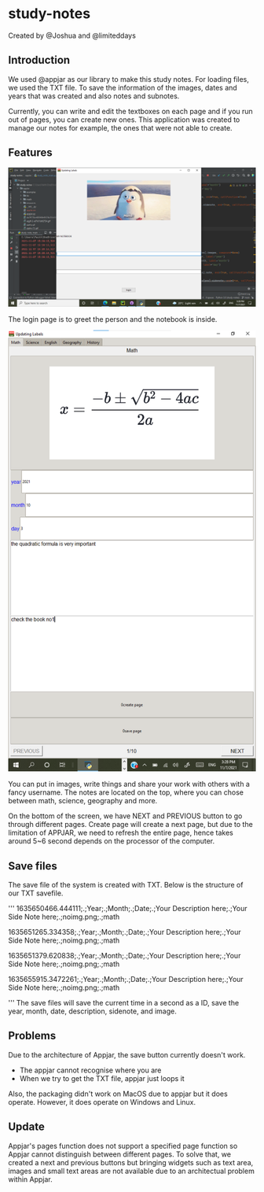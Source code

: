 # study-notes
Created by @Joshua and @limiteddays

## Introduction
We used @appjar as our library to make this study notes. For loading files, we used the TXT file.
To save the information of the images, dates and years that was created and also notes and subnotes.

Currently, you can write and edit the textboxes on each page and if you run out of pages, you can create new ones.
This application was created to manage our notes for example, the ones that were not able to create.

## Features

![image](https://github.com/joshua-park-tech/study-notes/blob/main/appJar/github_related/1.png)

The login page is to greet the person and the notebook is inside.

![image](https://github.com/joshua-park-tech/study-notes/blob/main/appJar/github_related/Screenshot%202021-11-07%20153035.png)

You can put in images, write things and share your work with others with a fancy username.
The notes are located on the top, where you can chose between math, science, geography and more.

On the bottom of the screen, we have NEXT and PREVIOUS button to go through different pages.
Create page will create a next page, but due to the limitation of APPJAR, we need to refresh the entire page,
hence takes around 5~6 second depends on the processor of the computer.


## Save files
The save file of the system is created with TXT. Below is the structure of our TXT savefile.

'''
1635650466.444111;.;Year;.;Month;.;Date;.;Your Description here;.;Your Side Note here;.;noimg.png;.;math

1635651265.334358;.;Year;.;Month;.;Date;.;Your Description here;.;Your Side Note here;.;noimg.png;.;math

1635651379.620838;.;Year;.;Month;.;Date;.;Your Description here;.;Your Side Note here;.;noimg.png;.;math

1635655915.3472261;.;Year;.;Month;.;Date;.;Your Description here;.;Your Side Note here;.;noimg.png;.;math

'''
The save files will save the current time in a second as a ID, save the year, month, date, description, sidenote, and image.


## Problems
Due to the architecture of Appjar, the save button currently doesn't work.
- The appjar cannot recognise where you are
- When we try to get the TXT file, appjar just loops it

Also, the packaging didn't work on MacOS due to appjar but it does operate. However, it does operate on Windows and Linux.


## Update
Appjar's pages function does not support a specified page function so Appjar cannot distinguish between different pages. To solve that, we created a next and previous 
buttons but bringing widgets such as text area, images and small text areas are not available due to an architectual problem within Appjar. 
